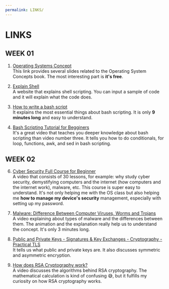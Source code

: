 ```yaml
---
permalink: LINKS/
---
```


# LINKS

## WEEK 01

1. [Operating Systems Concept](https://www.os-book.com/OS10/slide-dir/)<br>
This link provides several slides related to the Operating System Concepts book. The most interesting part is **it's free**.

2. [Explain Shell](https://explainshell.com/)<br>
A website that explains shell scripting. You can input a sample of code and it will explain what the code does.

3. [How to write a bash script](https://youtu.be/F-gskSl4pwQ?si=w0nNzj2F2PnedSCL)<br>
It explains the most essential things about bash scripting. It is only **9 minutes long** and easy to understand.

5. [Bash Scripting Tutorial for Begginers](https://youtu.be/tK9Oc6AEnR4?si=SmasGRBzUf0S9CHy)<br>
It's a great video that teaches you deeper knowledge about bash scripting than video number three. It tells you how to do conditionals, for loop, functions, awk, and sed in bash scripting.

## WEEK 02

6. [Cyber Security Full Course for Beginner](https://youtu.be/U_P23SqJaDc?si=Wxy3jr21qhXIR5en)<br>
A video that consists of 30 lessons, for example: why study cyber security, demystifying computers and the internet (how computers and the internet work), malware, etc. This course is super easy to understand. It's not only helping me with the OS class but also helping me **how to manage my device's security** management, especially with setting up my password.

7. [Malware: Difference Between Computer Viruses, Worms and Trojans](https://youtu.be/n8mbzU0X2nQ?si=0E8lKsEWMEUcZ5Wg)<br>
A video explaining about types of malware and the differences between them. The animation and the explanation really help us to understand the concept. It's  only 3 minutes long.

8. [Public and Private Keys - Signatures & Key Exchanges - Cryptography - Practical TLS](https://youtu.be/n8mbzU0X2nQ?si=HTCKhXPjS-SmuHmr)<br>
It tells us what public and private keys are. It also discusses symmetric and asymmetric encryption.

9. [How does RSA Cryptography work?](https://youtu.be/qph77bTKJTM?si=UeSpyXBtmPQrQ3HU)<br>
A video discusses the algorithms behind RSA cryptography. The mathematical calculation is kind of confusing :sweat_smile:, but it fulfills my curiosity on how RSA cryptography works.
